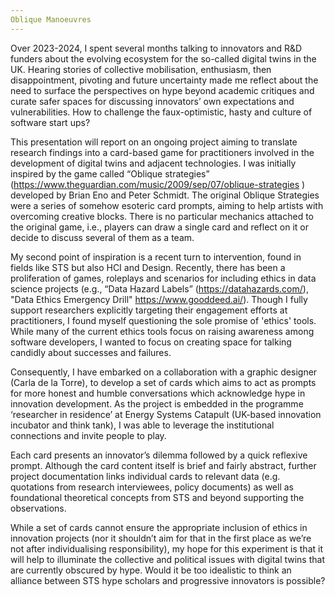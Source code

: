 ```yaml
---
Oblique Manoeuvres
---
```


Over 2023-2024, I spent several months talking to innovators and R&D funders about the evolving ecosystem for the so-called digital twins in the UK. Hearing stories of collective mobilisation, enthusiasm, then disappointment, pivoting and future uncertainty made me reflect about the need to surface the perspectives on hype beyond academic critiques and curate safer spaces for discussing innovators’ own expectations and vulnerabilities. How to challenge the faux-optimistic, hasty and culture of software start ups? 

This presentation will report on an ongoing project aiming to translate research findings into a card-based game for practitioners involved in the development of digital twins and adjacent technologies. I was initially inspired by the game called  “Oblique strategies” (https://www.theguardian.com/music/2009/sep/07/oblique-strategies ) developed by  Brian Eno and Peter Schmidt. The original Oblique Strategies were a series of somehow esoteric card prompts, aiming to help artists with overcoming creative blocks. There is no particular mechanics attached to the original game, i.e., players can draw a single card and reflect on it or decide to discuss several of them as a team. 

My second point of inspiration is a recent turn to intervention, found in fields like STS but also HCI and Design. Recently, there has been a proliferation of games, roleplays and scenarios for including ethics in data science projects (e.g.,  “Data Hazard Labels” (https://datahazards.com/), "Data Ethics Emergency Drill" https://www.gooddeed.ai/). Though I fully support researchers explicitly targeting their engagement efforts at practitioners, I found myself questioning the sole promise of 'ethics' tools. While many of the current ethics tools focus on raising awareness among software developers, I wanted to focus on creating space for talking candidly about successes and failures.

Consequently, I have embarked on a collaboration with a graphic designer (Carla de la Torre), to develop a set of cards which aims to act as prompts for more honest and humble conversations which acknowledge hype in innovation development. As the project is embedded in the programme ‘researcher in residence’ at Energy Systems Catapult (UK-based innovation incubator and think tank), I was able to leverage the institutional connections and invite people to play.

Each card presents an innovator’s dilemma followed by a quick reflexive prompt. Although the card content itself is brief and fairly abstract, further project documentation links individual cards to relevant data (e.g. quotations from research interviewees, policy documents) as well as foundational theoretical concepts from STS and beyond supporting the observations. 

While a set of cards cannot ensure the appropriate inclusion of ethics in innovation projects (nor it shouldn’t aim for that in the first place as we’re not after individualising responsibility), my hope for this experiment is that it will help to illuminate the collective and political issues with digital twins that are currently obscured by hype. Would it be too idealistic to think an alliance between STS hype scholars and progressive innovators is possible? 

